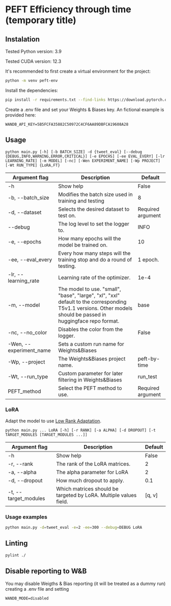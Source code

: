 # PEFT Efficiency through time (temporary title)

## Instalation

Tested Python version: 3.9

Tested CUDA version: 12.3

It's recommended to first create a virtual environment for the project:
```bash
python -m venv peft-env
```

Install the dependencies:
```bash
pip install -r requirements.txt --find-links https://download.pytorch.org/whl/torch_stable.html
```

Create a .env file and set your Weights & Biases key. An fictional example is provided here:
```
WANDB_API_KEY=5B5FCFA35882C50972C4CF6AA89DBFCA19608A28
```

## Usage

```
python main.py [-h] [-b BATCH_SIZE] -d {tweet_eval} [--debug {DEBUG,INFO,WARNING,ERROR,CRITICAL}] [-e EPOCHS] [-ee EVAL_EVERY] [-lr LEARNING_RATE] [-m MODEL] [-nc] [-Wen EXPERIMENT_NAME] [-Wp PROJECT] [-Wt RUN_TYPE] {LoRA,FT}
```

| Argument flag           | Description                                                                                                                                                     | Default           |
|-------------------------|-----------------------------------------------------------------------------------------------------------------------------------------------------------------|-------------------|
| -h                      | Show help                                                                                                                                                       | False             |
| -b, --batch_size        | Modifies the batch size used in training and testing                                                                                                            | 8                 |
| -d, --dataset           | Selects the desired dataset to test on.                                                                                                                         | Required argument |
| --debug                 | The log level to set the logger to.                                                                                                                             | INFO              |
| -e, --epochs            | How many epochs will the model be trained on.                                                                                                                   | 10                |
| -ee, --eval_every       | Every how many steps will the training stop and do a round of testing.                                                                                          | 1 epoch.          |
| -lr, --learning_rate    | Learning rate of the optimizer.                                                                                                                                 | 1e-4              |
| -m, --model             | The model to use. "small", "base", "large", "xl", "xxl" default to the corresponding T5v1.1 versions. Other models should be passed in huggingface repo format. | base              |
| -nc, --no_color         | Disables the color from the logger.                                                                                                                             | False             |
| -Wen, --experiment_name | Sets a custom run name for Weights&Biases                                                                                                                       |                   |
| -Wp, --project          | The Weights&Biases project name.                                                                                                                                | peft-by-time      |
| -Wt, --run_type         | Custom parameter for later filtering in Weights&Biases                                                                                                          | run_test          |
| PEFT_method             | Select the PEFT method to use.                                                                                                                                  | Required argument |

### LoRA

Adapt the model to use [Low Rank Adaptation](https://arxiv.org/abs/2106.09685).

```
python main.py ... LoRA [-h] [-r RANK] [-a ALPHA] [-d DROPOUT] [-t TARGET_MODULES [TARGET_MODULES ...]]
```

| Argument flag        | Description                                                       | Default |
|----------------------|-------------------------------------------------------------------|---------|
| -h                   | Show help                                                         | False   |
| -r, --rank           | The rank of the LoRA matrices.                                    | 2       |
| -a, --alpha          | The alpha parameter for LoRA                                      | 2       |
| -d, --dropout        | How much dropout to apply.                                        | 0.1     |
| -t, --target_modules | Which matrices should be targeted by LoRA. Multiple values field. | [q, v]  |

### Usage examples

```bash
python main.py -d=tweet_eval -e=2 -ee=300 --debug=DEBUG LoRA
```

## Linting
```bash
pylint ./
```

## Disable reporting to W&B

You may disable Weigths & Bias reporting (it will be treated as a dummy run) creating a .env file and setting

```
WANDB_MODE=disabled
```